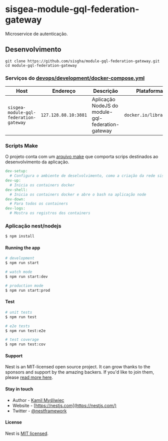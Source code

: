 # sisgea-module-gql-federation-gateway

Microservice de autenticação.

## Desenvolvimento

```
git clone https://github.com/sisgha/module-gql-federation-gateway.git
cd module-gql-federation-gateway
```

### Serviços do [devops/development/docker-compose.yml](./devops/development/docker-compose.yml)

| Host                                   | Endereço             | Descrição                                         | Plataforma Base             |
| -------------------------------------- | -------------------- | ------------------------------------------------- | --------------------------- |
| `sisgea-module-gql-federation-gateway` | `127.128.88.10:3881` | Aplicação NodeJS do module-gql-federation-gateway | `docker.io/library/node:18` |

### Scripts Make

O projeto conta com um [arquivo make](./Makefile) que comporta scrips destinados ao desenvolvimento da aplicação.

```Makefile
dev-setup:
  # Configura o ambiente de deselvolvimento, como a criação da rede sisgea-net e os arquivos .env
dev-up:
  # Inicia os containers docker
dev-shell:
  # Inicia os containers docker e abre o bash na aplicação node
dev-down:
  # Para todos os containers
dev-logs:
  # Mostra os registros dos containers
```

### Aplicação nest/nodejs

```bash
$ npm install
```

#### Running the app

```bash
# development
$ npm run start

# watch mode
$ npm run start:dev

# production mode
$ npm run start:prod
```

#### Test

```bash
# unit tests
$ npm run test

# e2e tests
$ npm run test:e2e

# test coverage
$ npm run test:cov
```

#### Support

Nest is an MIT-licensed open source project. It can grow thanks to the sponsors and support by the amazing backers. If you'd like to join them, please [read more here](https://docs.nestjs.com/support).

#### Stay in touch

- Author - [Kamil Myśliwiec](https://kamilmysliwiec.com)
- Website - [https://nestjs.com](https://nestjs.com/)
- Twitter - [@nestframework](https://twitter.com/nestframework)

#### License

Nest is [MIT licensed](LICENSE).
